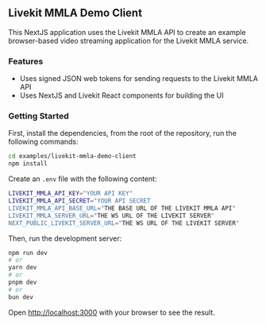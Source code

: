 ## Livekit MMLA Demo Client

This NextJS application uses the Livekit MMLA API to create an example browser-based video streaming application for the Livekit MMLA service.

### Features

- Uses signed JSON web tokens for sending requests to the Livekit MMLA API
- Uses NextJS and Livekit React components for building the UI

### Getting Started

First, install the dependencies, from the root of the repository, run the following commands:

```bash
cd examples/livekit-mmla-demo-client
npm install
```

Create an `.env` file with the following content:

```bash
LIVEKIT_MMLA_API_KEY="YOUR API KEY"
LIVEKIT_MMLA_API_SECRET="YOUR API SECRET
LIVEKIT_MMLA_API_BASE_URL="THE BASE URL OF THE LIVEKIT MMLA API"
LIVEKIT_MMLA_SERVER_URL="THE WS URL OF THE LIVEKIT SERVER"
NEXT_PUBLIC_LIVEKIT_SERVER_URL="THE WS URL OF THE LIVEKIT SERVER"
```

Then, run the development server:

```bash
npm run dev
# or
yarn dev
# or
pnpm dev
# or
bun dev
```

Open [http://localhost:3000](http://localhost:3000) with your browser to see the result.
